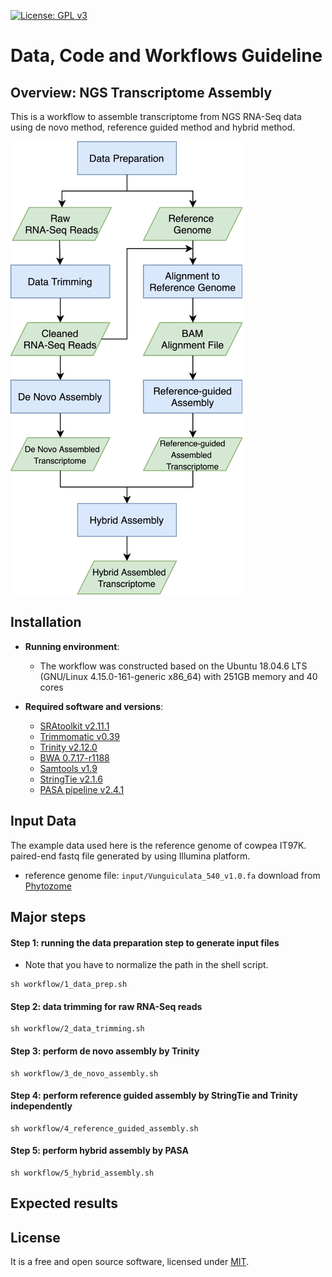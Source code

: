 [![License: GPL v3](https://img.shields.io/badge/License-GPL%20v3-blue.svg)](http://www.gnu.org/licenses/gpl-3.0)

# Data, Code and Workflows Guideline

## Overview: NGS Transcriptome Assembly

This is a workflow to assemble transcriptome from NGS RNA-Seq data using de novo method, reference guided method and hybrid method. 

![](graphs/workflow.png)

## Installation

- __Running environment__: 
    - The workflow was constructed based on the Ubuntu 18.04.6 LTS (GNU/Linux 4.15.0-161-generic x86_64) with 251GB memory and 40 cores


- __Required software and versions__: 
    - [SRAtoolkit v2.11.1](https://trace.ncbi.nlm.nih.gov/Traces/sra/sra.cgi?view=software)
    - [Trimmomatic v0.39](http://www.usadellab.org/cms/?page=trimmomatic)
    - [Trinity v2.12.0](https://github.com/trinityrnaseq/trinityrnaseq/wiki)
    - [BWA 0.7.17-r1188](http://bio-bwa.sourceforge.net/)
    - [Samtools v1.9](http://samtools.sourceforge.net/)
    - [StringTie v2.1.6](https://ccb.jhu.edu/software/stringtie/)
    - [PASA pipeline v2.4.1](https://github.com/PASApipeline/PASApipeline)


## Input Data

The example data used here is the reference genome of cowpea IT97K. paired-end fastq file generated by using Illumina platform.  

- reference genome file: `input/Vunguiculata_540_v1.0.fa`  download from [Phytozome](https://phytozome-next.jgi.doe.gov/)



## Major steps

#### Step 1: running the data preparation step to generate input files
- Note that you have to normalize the path in the shell script.

```
sh workflow/1_data_prep.sh
```

#### Step 2: data trimming for raw RNA-Seq reads

```
sh workflow/2_data_trimming.sh
```

#### Step 3: perform de novo assembly by Trinity

```
sh workflow/3_de_novo_assembly.sh
```

#### Step 4: perform reference guided assembly by StringTie and Trinity independently

```
sh workflow/4_reference_guided_assembly.sh
```

#### Step 5: perform hybrid assembly by PASA

```
sh workflow/5_hybrid_assembly.sh
```

## Expected results


## License
It is a free and open source software, licensed under [MIT](https://github.com/github/choosealicense.com/blob/gh-pages/LICENSE.md).